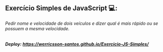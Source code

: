 ## Exercício Simples de JavaScript :computer::

###### Pedir nome e velocidade de dois veículos e dizer qual é mais rápido ou se possuem a mesma velocidade.

##### Deploy:  https://werricsson-santos.github.io/Exercicio-JS-Simples/
